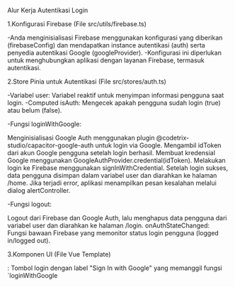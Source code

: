 Alur Kerja Autentikasi Login

1.Konfigurasi Firebase (File src/utils/firebase.ts)

-Anda menginisialisasi Firebase menggunakan konfigurasi yang diberikan (firebaseConfig) dan mendapatkan instance autentikasi (auth) serta penyedia autentikasi Google (googleProvider).
-Konfigurasi ini diperlukan untuk menghubungkan aplikasi dengan layanan Firebase, termasuk autentikasi.

2.Store Pinia untuk Autentikasi (File src/stores/auth.ts)

-Variabel user: Variabel reaktif untuk menyimpan informasi pengguna saat login.
-Computed isAuth: Mengecek apakah pengguna sudah login (true) atau belum (false).

-Fungsi loginWithGoogle:

Menginisialisasi Google Auth menggunakan plugin @codetrix-studio/capacitor-google-auth untuk login via Google.
Mengambil idToken dari akun Google pengguna setelah login berhasil.
Membuat kredensial Google menggunakan GoogleAuthProvider.credential(idToken).
Melakukan login ke Firebase menggunakan signInWithCredential.
Setelah login sukses, data pengguna disimpan dalam variabel user dan diarahkan ke halaman /home.
Jika terjadi error, aplikasi menampilkan pesan kesalahan melalui dialog alertController.

-Fungsi logout:

Logout dari Firebase dan Google Auth, lalu menghapus data pengguna dari variabel user dan diarahkan ke halaman /login.
onAuthStateChanged: Fungsi bawaan Firebase yang memonitor status login pengguna (logged in/logged out).

3.Komponen UI (File Vue Template)

<ion-button>: Tombol login dengan label "Sign In with Google" yang memanggil fungsi `loginWithGoogle
